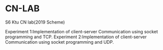 # CN-LAB
S6 Ktu CN lab(2019 Scheme)

Experiment 1:Implementation of client-server Communication using socket programming and TCP.
Experiment 2:Implementation of client-server Communication using socket programming and UDP.